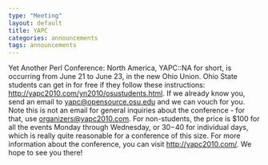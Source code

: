 ```yaml
---
type: "Meeting"
layout: default
title: YAPC
categories: announcements
tags: announcements
---
```

Yet Another Perl Conference: North America, YAPC::NA for short, is occurring from June 21 to June 23, in the new Ohio Union. Ohio State students can get in for free if they follow these instructions: http://yapc2010.com/yn2010/osustudents.html. If we already know you, send an email to yapc@opensource.osu.edu and we can vouch for you. Note this is not an email for general inquiries about the conference - for that, use organizers@yapc2010.com. For non-students, the price is $100 for all the events Monday through Wednesday, or $30-$40 for individual days, which is really quite reasonable for a conference of this size. For more information about the conference, you can visit http://yapc2010.com/. We hope to see you there!
